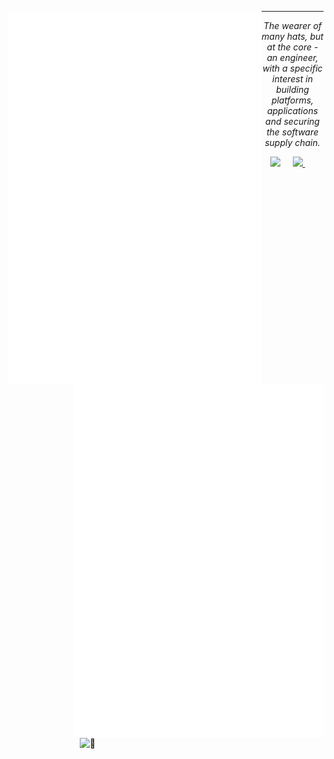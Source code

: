[<img align="left" width="405" alt="🦑" src="https://github.com/ChrisJBurns/ChrisJBurns/blob/main/general.svg">](#)
[<img align="right" width="400" alt="🦑" src="https://github.com/ChrisJBurns/ChrisJBurns/blob/main/metrics.plugin.achievements.compact.svg">](#)
[<img align="right" width="390" height="40" alt="🦑" src="https://gist.githubusercontent.com/lowlighter/3c6eaedf50273adfb7a510822672f570/raw/placeholder.svg">](#)

<hr>
<p align="center">
   <i>The wearer of many hats, but at the core - an engineer, with a specific interest in building platforms, applications and securing the software supply chain.</i>
<br>

<p align="center">
  <a target="_blank"href="https://www.linkedin.com/in/chris-j-burns/"><img src="https://img.shields.io/badge/linkedin-%230077B5.svg?&style=for-the-badge&logo=linkedin&logoColor=white" /></a>&nbsp;&nbsp;&nbsp;&nbsp;
   <a target="_blank"href="https://chrisjburns.com"><img src="https://img.shields.io/badge/Website-chrisjburns.com-black?style=for-the-badge" />          </a>&nbsp;&nbsp;&nbsp;&nbsp;
</p>

